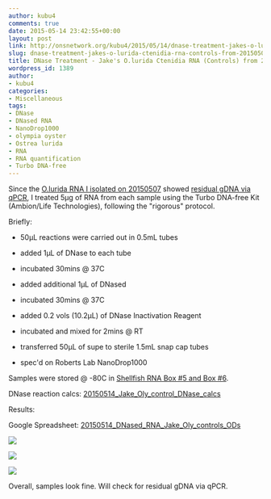 ```yaml
---
author: kubu4
comments: true
date: 2015-05-14 23:42:55+00:00
layout: post
link: http://onsnetwork.org/kubu4/2015/05/14/dnase-treatment-jakes-o-lurida-ctenidia-rna-controls-from-20150507/
slug: dnase-treatment-jakes-o-lurida-ctenidia-rna-controls-from-20150507
title: DNase Treatment - Jake's O.lurida Ctenidia RNA (Controls) from 20150507
wordpress_id: 1389
author:
- kubu4
categories:
- Miscellaneous
tags:
- DNase
- DNased RNA
- NanoDrop1000
- olympia oyster
- Ostrea lurida
- RNA
- RNA quantification
- Turbo DNA-free
---
```


Since the [O.lurida RNA I isolated on 20150507](http://onsnetwork.org/kubu4/2015/05/07/rna-isolation-jakes-o-lurida-ctenidia-control-from-20150422/) showed [residual gDNA via qPCR](http://onsnetwork.org/kubu4/2015/05/12/qpcr-jake-o-lurida-ctenidia-rna-control-samples-from-20150507/), I treated 5μg of RNA from each sample using the Turbo DNA-free Kit (Ambion/Life Technologies), following the "rigorous" protocol.

Briefly:




    
  * 50μL reactions were carried out in 0.5mL tubes

    
  * added 1μL of DNase to each tube

    
  * incubated 30mins @ 37C

    
  * added additional 1μL of DNased

    
  * incubated 30mins @ 37C

    
  * added 0.2 vols (10.2μL) of DNase Inactivation Reagent

    
  * incubated and mixed for 2mins @ RT

    
  * transferred 50μL of supe to sterile 1.5mL snap cap tubes

    
  * spec'd on Roberts Lab NanoDrop1000



Samples were stored @ -80C in [Shellfish RNA Box #5 and Box #6](https://docs.google.com/spreadsheet/ccc?key=0AmS_90rPaQMzcHdyU1d0MDVMLWpaTWdadnJSd0M4UUE&usp=sharing).

DNase reaction calcs: [20150514_Jake_Oly_control_DNase_calcs](https://docs.google.com/spreadsheets/d/1KS3tJand0vKSs6ZJk9t-hChZYmM0--RhcXiR8gDOlYo/edit?usp=sharing)







Results:



Google Spreadsheet: [20150514_DNased_RNA_Jake_Oly_controls_ODs](https://docs.google.com/spreadsheets/d/1vblT6zrN89k0RNi5XM1e6uaZvso1ZFCSvyIsnhhlU9E/edit?usp=sharing)



[![](http://eagle.fish.washington.edu/Arabidopsis/20150514_DNased_RNA_Jake_oly_controls_ODs.JPG)](http://eagle.fish.washington.edu/Arabidopsis/20150514_DNased_RNA_Jake_oly_controls_ODs.JPG)



[![](http://eagle.fish.washington.edu/Arabidopsis/20150514_DNased_RNA_Jake_oly_controls_plots_01.JPG)](http://eagle.fish.washington.edu/Arabidopsis/20150514_DNased_RNA_Jake_oly_controls_plots_01.JPG)



[![](http://eagle.fish.washington.edu/Arabidopsis/20150514_DNased_RNA_Jake_oly_controls_plots_02.JPG)](http://eagle.fish.washington.edu/Arabidopsis/20150514_DNased_RNA_Jake_oly_controls_plots_02.JPG)



Overall, samples look fine. Will check for residual gDNA via qPCR.
